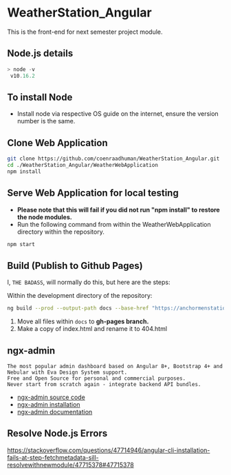 # WeatherStation_Angular
This is the front-end for next semester project module.

Node.js details
---------------
```powershell
> node -v
 v10.16.2
```

To install Node
---------------------------
* Install node via respective OS guide on the internet, ensure the version number is the same.

Clone Web Application
------------------------
```bash
git clone https://github.com/coenraadhuman/WeatherStation_Angular.git
cd ./WeatherStation_Angular/WeatherWebApplication
npm install
```

Serve Web Application for local testing
---------------------------------------
* **Please note that this will fail if you did not run "npm install" to restore the node modules.**
* Run the following command from within the WeatherWebApplication directory within the repository.
```bash
npm start
```

## Build (Publish to Github Pages)
I, `THE BADASS`, will normally do this, but here are the steps:

Within the development directory of the repository:
```bash
ng build --prod --output-path docs --base-href "https://anchormenstations.tech/"
```
1. Move all files within `docs` to **gh-pages branch.** 
1. Make a copy of index.html and rename it to 404.html

ngx-admin
----------
```
The most popular admin dashboard based on Angular 8+, Bootstrap 4+ and Nebular with Eva Design System support. 
Free and Open Source for personal and commercial purposes. 
Never start from scratch again - integrate backend API bundles.
```

* [ngx-admin source code](https://github.com/akveo/ngx-admin)
* [ngx-admin installation](https://akveo.github.io/ngx-admin/docs/getting-started/installation-guidelines#install-ngxadmin)
* [ngx-admin documentation](https://akveo.github.io/ngx-admin/docs/getting-started/what-is-ngxadmin)

Resolve Node.js Errors
----------------------
https://stackoverflow.com/questions/47714946/angular-cli-installation-fails-at-step-fetchmetadata-sill-resolvewithnewmodule/47715378#47715378 
